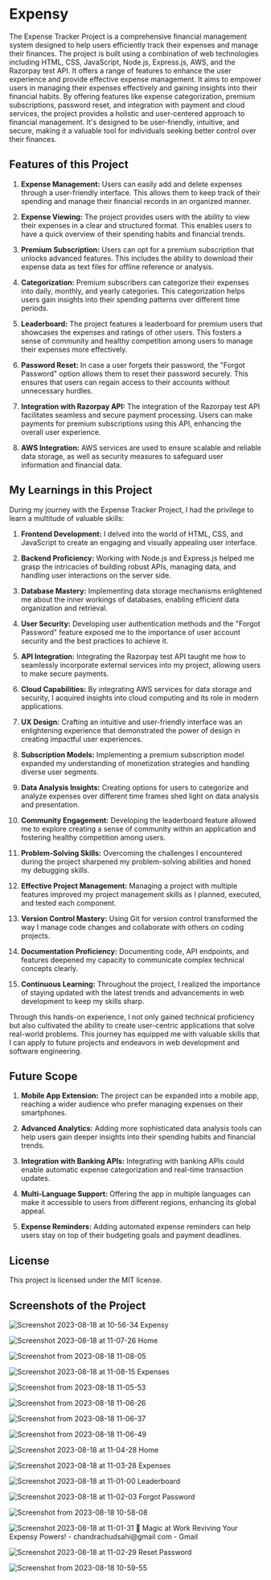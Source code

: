 # Expensy
The Expense Tracker Project is a comprehensive financial management system designed to help users efficiently track their expenses and manage their finances. The project is built using a combination of web technologies including HTML, CSS, JavaScript, Node.js, Express.js, AWS, and the Razorpay test API. It offers a range of features to enhance the user experience and provide effective expense management. It aims to empower users in managing their expenses effectively and gaining insights into their financial habits. By offering features like expense categorization, premium subscriptions, password reset, and integration with payment and cloud services, the project provides a holistic and user-centered approach to financial management. It's designed to be user-friendly, intuitive, and secure, making it a valuable tool for individuals seeking better control over their finances.

## Features of this Project 

1. **Expense Management:** Users can easily add and delete expenses through a user-friendly interface. This allows them to keep track of their spending and manage their financial records in an organized manner.

2. **Expense Viewing:** The project provides users with the ability to view their expenses in a clear and structured format. This enables users to have a quick overview of their spending habits and financial trends.

3. **Premium Subscription:** Users can opt for a premium subscription that unlocks advanced features. This includes the ability to download their expense data as text files for offline reference or analysis.

4. **Categorization:** Premium subscribers can categorize their expenses into daily, monthly, and yearly categories. This categorization helps users gain insights into their spending patterns over different time periods.

5. **Leaderboard:** The project features a leaderboard for premium users that showcases the expenses and ratings of other users. This fosters a sense of community and healthy competition among users to manage their expenses more effectively.

6. **Password Reset:** In case a user forgets their password, the "Forgot Password" option allows them to reset their password securely. This ensures that users can regain access to their accounts without unnecessary hurdles.

7. **Integration with Razorpay API:** The integration of the Razorpay test API facilitates seamless and secure payment processing. Users can make payments for premium subscriptions using this API, enhancing the overall user experience.

8. **AWS Integration:** AWS services are used to ensure scalable and reliable data storage, as well as security measures to safeguard user information and financial data.

## My Learnings in this Project

During my journey with the Expense Tracker Project, I had the privilege to learn a multitude of valuable skills:

1. **Frontend Development:** I delved into the world of HTML, CSS, and JavaScript to create an engaging and visually appealing user interface.

2. **Backend Proficiency:** Working with Node.js and Express.js helped me grasp the intricacies of building robust APIs, managing data, and handling user interactions on the server side.

3. **Database Mastery:** Implementing data storage mechanisms enlightened me about the inner workings of databases, enabling efficient data organization and retrieval.

4. **User Security:** Developing user authentication methods and the "Forgot Password" feature exposed me to the importance of user account security and the best practices to achieve it.

5. **API Integration:** Integrating the Razorpay test API taught me how to seamlessly incorporate external services into my project, allowing users to make secure payments.

6. **Cloud Capabilities:** By integrating AWS services for data storage and security, I acquired insights into cloud computing and its role in modern applications.

7. **UX Design:** Crafting an intuitive and user-friendly interface was an enlightening experience that demonstrated the power of design in creating impactful user experiences.

8. **Subscription Models:** Implementing a premium subscription model expanded my understanding of monetization strategies and handling diverse user segments.

9. **Data Analysis Insights:** Creating options for users to categorize and analyze expenses over different time frames shed light on data analysis and presentation.

10. **Community Engagement:** Developing the leaderboard feature allowed me to explore creating a sense of community within an application and fostering healthy competition among users.

11. **Problem-Solving Skills:** Overcoming the challenges I encountered during the project sharpened my problem-solving abilities and honed my debugging skills.

12. **Effective Project Management:** Managing a project with multiple features improved my project management skills as I planned, executed, and tested each component.

13. **Version Control Mastery:** Using Git for version control transformed the way I manage code changes and collaborate with others on coding projects.

14. **Documentation Proficiency:** Documenting code, API endpoints, and features deepened my capacity to communicate complex technical concepts clearly.

15. **Continuous Learning:** Throughout the project, I realized the importance of staying updated with the latest trends and advancements in web development to keep my skills sharp.

Through this hands-on experience, I not only gained technical proficiency but also cultivated the ability to create user-centric applications that solve real-world problems. This journey has equipped me with valuable skills that I can apply to future projects and endeavors in web development and software engineering.

## Future Scope 

1. **Mobile App Extension:** The project can be expanded into a mobile app, reaching a wider audience who prefer managing expenses on their smartphones.

2. **Advanced Analytics:** Adding more sophisticated data analysis tools can help users gain deeper insights into their spending habits and financial trends.

3. **Integration with Banking APIs:** Integrating with banking APIs could enable automatic expense categorization and real-time transaction updates.

4. **Multi-Language Support:** Offering the app in multiple languages can make it accessible to users from different regions, enhancing its global appeal.

5. **Expense Reminders:** Adding automated expense reminders can help users stay on top of their budgeting goals and payment deadlines.

## License
This project is licensed under the MIT license.

## Screenshots of the Project

![Screenshot 2023-08-18 at 10-56-34 Expensy](https://github.com/chandrasahi10/Expense-Tracker-2.0/assets/66238180/3e1fdf51-133d-4653-88af-e5472d032020)

![Screenshot 2023-08-18 at 11-07-26 Home](https://github.com/chandrasahi10/Expense-Tracker-2.0/assets/66238180/b4869711-689a-437f-be98-5a965a023a05)

![Screenshot from 2023-08-18 11-08-05](https://github.com/chandrasahi10/Expense-Tracker-2.0/assets/66238180/072bd67e-6657-4eaa-a308-11314897efc9)

![Screenshot 2023-08-18 at 11-08-15 Expenses](https://github.com/chandrasahi10/Expense-Tracker-2.0/assets/66238180/7f3a8934-2f5a-4dd1-9f2f-74313eea827f)

![Screenshot from 2023-08-18 11-05-53](https://github.com/chandrasahi10/Expense-Tracker-2.0/assets/66238180/0785407b-8143-4b65-8fef-e1fb0457ee80)

![Screenshot from 2023-08-18 11-06-26](https://github.com/chandrasahi10/Expense-Tracker-2.0/assets/66238180/40744c0a-1a89-411c-a01f-aa2c3df55c92)

![Screenshot from 2023-08-18 11-06-37](https://github.com/chandrasahi10/Expense-Tracker-2.0/assets/66238180/61c07074-c7e1-4d4f-9f67-12320524947e)

![Screenshot from 2023-08-18 11-06-49](https://github.com/chandrasahi10/Expense-Tracker-2.0/assets/66238180/6b568317-fbd1-435b-ac28-de508a7e4cd3)

![Screenshot 2023-08-18 at 11-04-28 Home](https://github.com/chandrasahi10/Expense-Tracker-2.0/assets/66238180/ae3c1d38-bc19-4b11-917d-d0dc0cbf4fe3)

![Screenshot 2023-08-18 at 11-03-28 Expenses](https://github.com/chandrasahi10/Expense-Tracker-2.0/assets/66238180/9ce9e340-5304-401f-a9eb-09968588834e)

![Screenshot 2023-08-18 at 11-01-00 Leaderboard](https://github.com/chandrasahi10/Expense-Tracker-2.0/assets/66238180/ef13b091-8cd1-4240-bd50-a4e20abfe178)

![Screenshot 2023-08-18 at 11-02-03 Forgot Password](https://github.com/chandrasahi10/Expense-Tracker-2.0/assets/66238180/bc833e1e-4feb-4e4b-b957-aeddc0b323da)

![Screenshot from 2023-08-18 10-58-08](https://github.com/chandrasahi10/Expense-Tracker-2.0/assets/66238180/026127e1-0b43-44cd-9d32-eaf4e9624303)

![Screenshot 2023-08-18 at 11-01-31 🎩 Magic at Work Reviving Your Expensy Powers! - chandrachudsahi@gmail com - Gmail](https://github.com/chandrasahi10/Expense-Tracker-2.0/assets/66238180/7a72a8c5-5ef9-4224-b117-274f029b272a)

![Screenshot 2023-08-18 at 11-02-29 Reset Password](https://github.com/chandrasahi10/Expense-Tracker-2.0/assets/66238180/a01f8454-fa27-4c4f-b7be-6f16ce89c860)

![Screenshot from 2023-08-18 10-59-55](https://github.com/chandrasahi10/Expense-Tracker-2.0/assets/66238180/b9965a50-dd1f-42dd-8ea6-55601c237caa)














